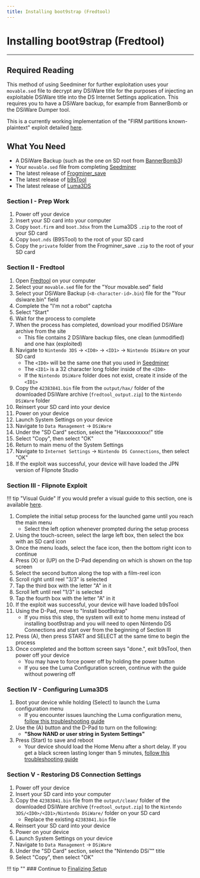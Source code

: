 ```yaml
---
title: Installing boot9strap (Fredtool)
---
```


# Installing boot9strap (Fredtool)
---

## Required Reading

This method of using Seedminer for further exploitation uses your `movable.sed` file to decrypt any DSiWare title for the purposes of injecting an exploitable DSiWare title into the DS Internet Settings application. This requires you to have a DSiWare backup, for example from BannerBomb or the DSiWare Dumper tool.

This is a currently working implementation of the "FIRM partitions known-plaintext" exploit detailed [here](https://www.3dbrew.org/wiki/3DS_System_Flaws).

## What You Need

* A DSiWare Backup (such as the one on SD root from [BannerBomb3](bannerbomb3.md))
* Your `movable.sed` file from completing [Seedminer](seedminer.md)
* The latest release of [Frogminer_save](https://github.com/zoogie/Frogminer/releases/latest)
* The latest release of [b9sTool](https://github.com/zoogie/b9sTool/releases/latest)
* The latest release of [Luma3DS](https://github.com/LumaTeam/Luma3DS/releases/latest)

### Section I - Prep Work

1. Power off your device
1. Insert your SD card into your computer
1. Copy `boot.firm` and `boot.3dsx` from the Luma3DS `.zip` to the root of your SD card
1. Copy `boot.nds` (B9STool) to the root of your SD card
1. Copy the `private` folder from the Frogminer_save `.zip` to the root of your SD card

### Section II - Fredtool

1. Open [Fredtool](https://3ds.nhnarwhal.com/3dstools/fredtool.php) on your computer
1. Select your `movable.sed` file for the "Your movable.sed" field
1. Select your DSiWare Backup (`<8-character-id>.bin`) file for the "Your dsiware.bin" field
1. Complete the "I'm not a robot" captcha
1. Select "Start"
1. Wait for the process to complete
1. When the process has completed, download your modified DSiWare archive from the site
    + This file contains 2 DSiWare backup files, one clean (unmodified) and one hax (exploited)
1. Navigate to `Nintendo 3DS` -> `<ID0>` -> `<ID1>` -> `Nintendo DSiWare` on your SD card
    + The `<ID0>` will be the same one that you used in [Seedminer](seedminer.md)
    + The `<ID1>` is a 32 character long folder inside of the `<ID0>`
    + If the `Nintendo DSiWare` folder does not exist, create it inside of the `<ID1>`
1. Copy the `42383841.bin` file from the `output/hax/` folder of the downloaded DSiWare archive (`fredtool_output.zip`) to the `Nintendo DSiWare` folder
1. Reinsert your SD card into your device
1. Power on your device
1. Launch System Settings on your device
1. Navigate to `Data Management` -> `DSiWare`
1. Under the "SD Card" section, select the "Haxxxxxxxxx!" title
1. Select "Copy", then select "OK"
1. Return to main menu of the System Settings
1. Navigate to `Internet Settings` -> `Nintendo DS Connections`, then select "OK"
1. If the exploit was successful, your device will have loaded the JPN version of Flipnote Studio

### Section III - Flipnote Exploit

!!! tip "Visual Guide"
	If you would prefer a visual guide to this section, one is available [here](https://zoogie.github.io/web/flipnote_directions/).

1. Complete the initial setup process for the launched game until you reach the main menu
    + Select the left option whenever prompted during the setup process
1. Using the touch-screen, select the large left box, then select the box with an SD card icon
1. Once the menu loads, select the face icon, then the bottom right icon to continue
1. Press (X) or (UP) on the D-Pad depending on which is shown on the top screen
1. Select the second button along the top with a film-reel icon
1. Scroll right until reel "3/3" is selected
1. Tap the third box with the letter "A" in it
1. Scroll left until reel "1/3" is selected
1. Tap the fourth box with the letter "A" in it
1. If the exploit was successful, your device will have loaded b9sTool
1. Using the D-Pad, move to "Install boot9strap"
    + If you miss this step, the system will exit to home menu instead of installing boot9strap and you will need to open Nintendo DS Connections and start over from the beginning of Section III
1. Press (A), then press START and SELECT at the same time to begin the process
1. Once completed and the bottom screen says "done.", exit b9sTool, then power off your device
    + You may have to force power off by holding the power button
    + If you see the Luma Configuration screen, continue with the guide without powering off

### Section IV - Configuring Luma3DS

1. Boot your device while holding (Select) to launch the Luma configuration menu
    + If you encounter issues launching the Luma configuration menu, [follow this troubleshooting guide](https://github.com/zoogie/b9sTool/blob/master/TROUBLESHOOTING.md)
1. Use the (A) button and the D-Pad to turn on the following:
    + **"Show NAND or user string in System Settings"**
1. Press (Start) to save and reboot
    + Your device should load the Home Menu after a short delay. If you get a black screen lasting longer than 5 minutes, [follow this troubleshooting guide](../troubleshooting.md#black-screen-on-sysnand-boot-after-installing-boot9strap)

### Section V - Restoring DS Connection Settings

1. Power off your device
1. Insert your SD card into your computer
1. Copy the `42383841.bin` file from the `output/clean/` folder of the downloaded DSiWare archive (`fredtool_output.zip`) to the `Nintendo 3DS/<ID0>/<ID1>/Nintendo DSiWare/` folder on your SD card
   + Replace the existing `42383841.bin` file
1. Reinsert your SD card into your device
1. Power on your device
1. Launch System Settings on your device
1. Navigate to `Data Management` -> `DSiWare`
1. Under the "SD Card" section, select the "Nintendo DSi™" title
1. Select "Copy", then select "OK"

!!! tip ""
	### Continue to [Finalizing Setup](../finalizing-setup.md)

